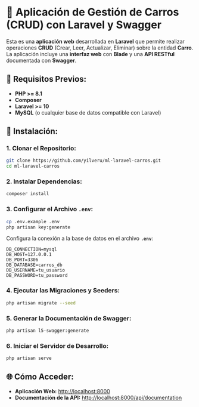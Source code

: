 
# 🚗 **Aplicación de Gestión de Carros (CRUD) con Laravel y Swagger**

Esta es una **aplicación web** desarrollada en **Laravel** que permite realizar operaciones **CRUD** (Crear, Leer, Actualizar, Eliminar) sobre la entidad **Carro**. La aplicación incluye una **interfaz web** con **Blade** y una **API RESTful** documentada con **Swagger**.

## 🧰 **Requisitos Previos:**

- **PHP >= 8.1**
- **Composer**
- **Laravel >= 10**
- **MySQL** (o cualquier base de datos compatible con Laravel)

## 🚀 **Instalación:**

### 1. **Clonar el Repositorio:**
```bash
git clone https://github.com/yilveru/ml-laravel-carros.git
cd ml-laravel-carros
```

### 2. **Instalar Dependencias:**
```bash
composer install
```

### 3. **Configurar el Archivo `.env`:**
```bash
cp .env.example .env
php artisan key:generate
```

Configura la conexión a la base de datos en el archivo **`.env`**:
```env
DB_CONNECTION=mysql
DB_HOST=127.0.0.1
DB_PORT=3306
DB_DATABASE=carros_db
DB_USERNAME=tu_usuario
DB_PASSWORD=tu_password
```

### 4. **Ejecutar las Migraciones y Seeders:**
```bash
php artisan migrate --seed
```

### 5. **Generar la Documentación de Swagger:**
```bash
php artisan l5-swagger:generate
```

### 6. **Iniciar el Servidor de Desarrollo:**
```bash
php artisan serve
```

## 🌐 **Cómo Acceder:**

- **Aplicación Web:** [http://localhost:8000](http://localhost:8000)
- **Documentación de la API:** [http://localhost:8000/api/documentation](http://localhost:8000/api/documentation)
